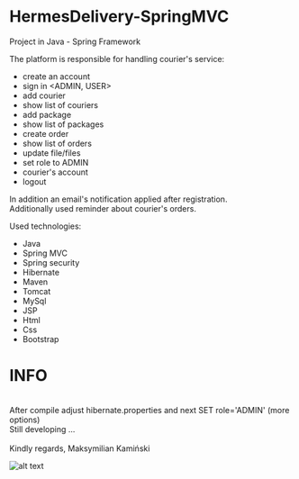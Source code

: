 # HermesDelivery-SpringMVC

Project in Java - Spring Framework

The platform is responsible for handling courier's service:
- create an account
- sign in <ADMIN, USER>
- add courier
- show list of couriers
- add package
- show list of packages
- create order
- show list of orders
- update file/files
- set role to ADMIN
- courier's account
- logout

In addition an email's notification applied after registration. </br>
Additionally used reminder about courier's orders.

Used technologies:
- Java 
- Spring MVC
- Spring security
- Hibernate
- Maven
- Tomcat
- MySql
- JSP
- Html
- Css
- Bootstrap

<h1>INFO</h1></br>
After compile adjust hibernate.properties and next SET role='ADMIN' (more options) </br>
Still developing ...</br>
</br>
Kindly regards, Maksymilian Kamiński

![alt text](https://drive.google.com/file/d/0B07xUdl5yzkjUmtQM3NYc0JzdG8/view?usp=sharing)
